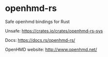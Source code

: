 # openhmd-rs
Safe openhmd bindings for Rust

Unsafe: https://crates.io/crates/openhmd-rs-sys

Docs: https://docs.rs/openhmd-rs/

OpenHMD website: http://www.openhmd.net/
